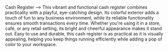 Cash Register --> This vibrant and functional cash register combines practicality with a playful, eye-catching design. Its colorful exterior adds a touch of fun to any business environment, while its reliable functionality ensures smooth transactions every time. Whether you're using it in a store, café, or any retail setting, its bright and cheerful appearance makes it stand out. Easy to use and durable, this cash register is as practical as it is visually appealing, helping you keep things running efficiently while adding a pop of color to your workspace.

